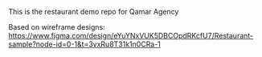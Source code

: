 This is the restaurant demo repo for Qamar Agency

Based on wireframe designs: https://www.figma.com/design/eYuYNxVUK5DBCOpdRKcfU7/Restaurant-sample?node-id=0-1&t=3vxRu8T31k1n0CRa-1